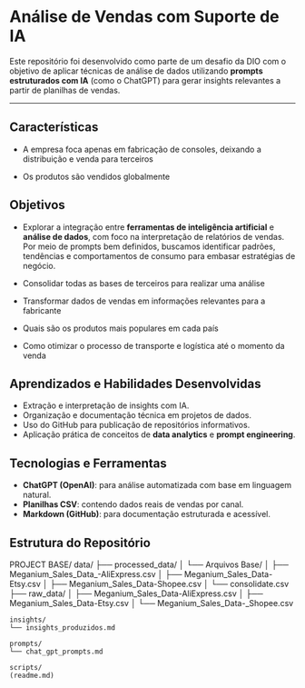 # Análise de Vendas com Suporte de IA

Este repositório foi desenvolvido como parte de um desafio da DIO com o objetivo de aplicar técnicas de análise de dados utilizando **prompts estruturados com IA** (como o ChatGPT) para gerar insights relevantes a partir de planilhas de vendas.

---

## Características

- A empresa foca apenas em fabricação de consoles, deixando a distribuição e venda para terceiros

- Os produtos são vendidos globalmente

## Objetivos

- Explorar a integração entre **ferramentas de inteligência artificial** e **análise de dados**, com foco na interpretação de relatórios de vendas. Por meio de prompts bem definidos, buscamos identificar padrões, tendências e comportamentos de consumo para embasar estratégias de negócio.

- Consolidar todas as bases de terceiros para realizar uma análise

- Transformar dados de vendas em informações relevantes para a fabricante

- Quais são os produtos mais populares em cada país

- Como otimizar o processo de transporte e logística até o momento da venda

## Aprendizados e Habilidades Desenvolvidas

- Extração e interpretação de insights com IA.
- Organização e documentação técnica em projetos de dados.
- Uso do GitHub para publicação de repositórios informativos.
- Aplicação prática de conceitos de **data analytics** e **prompt engineering**.

## Tecnologias e Ferramentas

- **ChatGPT (OpenAI)**: para análise automatizada com base em linguagem natural.
- **Planilhas CSV**: contendo dados reais de vendas por canal.
- **Markdown (GitHub)**: para documentação estruturada e acessível.

## Estrutura do Repositório
PROJECT BASE/
    data/
    ├── processed_data/
    │ └── Arquivos Base/
    │ ├── Meganium_Sales_Data_-AliExpress.csv
    │ ├── Meganium_Sales_Data-Etsy.csv
    │ ├── Meganium_Sales_Data-Shopee.csv
    │ └── consolidate.csv
    ├── raw_data/
    │ ├── Meganium_Sales_Data-AliExpress.csv
    │ ├── Meganium_Sales_Data-Etsy.csv
    │ └── Meganium_Sales_Data-_Shopee.csv

    insights/
    └── insights_produzidos.md

    prompts/
    └── chat_gpt_prompts.md

    scripts/
    (readme.md)


